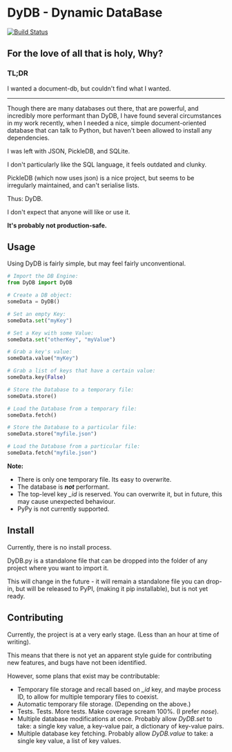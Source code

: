 # DyDB - Dynamic DataBase

[![Build Status](https://travis-ci.org/shakna-israel/DyDB.svg)](https://travis-ci.org/shakna-israel/DyDB)

## For the love of all that is holy, Why?

### TL;DR

I wanted a document-db, but couldn't find what I wanted.

---

Though there are many databases out there, that are powerful, and incredibly more performant than DyDB, I have found several circumstances in my work recently, when I needed a nice, simple document-oriented database that can talk to Python, but haven't been allowed to install any dependencies.

I was left with JSON, PickleDB, and SQLite.

I don't particularly like the SQL language, it feels outdated and clunky.

PickleDB (which now uses json) is a nice project, but seems to be irregularly maintained, and can't serialise lists.

Thus: DyDB.

I don't expect that anyone will like or use it.

**It's probably not production-safe.**

## Usage

Using DyDB is fairly simple, but may feel fairly unconventional.

```python
# Import the DB Engine:
from DyDB import DyDB

# Create a DB object:
someData = DyDB()

# Set an empty Key:
someData.set("myKey")

# Set a Key with some Value:
someData.set("otherKey", "myValue")

# Grab a key's value:
someData.value("myKey")

# Grab a list of keys that have a certain value:
someData.key(False)

# Store the Database to a temporary file:
someData.store()

# Load the Database from a temporary file:
someData.fetch()

# Store the Database to a particular file:
someData.store("myfile.json")

# Load the Database from a particular file:
someData.fetch("myfile.json")
```

**Note:**

* There is only one temporary file. Its easy to overwrite.
* The database is ***not*** performant.
* The top-level key *_id* is reserved. You can overwrite it, but in future, this may cause unexpected behaviour.
* PyPy is not currently supported.

## Install

Currently, there is no install process.

DyDB.py is a standalone file that can be dropped into the folder of any project where you want to import it.

This will change in the future - it will remain a standalone file you can drop-in, but will be released to PyPI, (making it pip installable), but is not yet ready.

## Contributing

Currently, the project is at a very early stage. (Less than an hour at time of writing).

This means that there is not yet an apparent style guide for contributing new features, and bugs have not been identified.

However, some plans that exist may be contributable:

* Temporary file storage and recall based on *_id* key, and maybe process ID, to allow for multiple temporary files to coexist.
* Automatic temporary file storage. (Depending on the above.)
* Tests. Tests. More tests. Make coverage scream 100%. (I prefer *nose*).
* Multiple database modifications at once. Probably allow *DyDB.set* to take: a single key value, a key-value pair, a dictionary of key-value pairs.
* Multiple database key fetching. Probably allow *DyDB.value* to take: a single key value, a list of key values.
